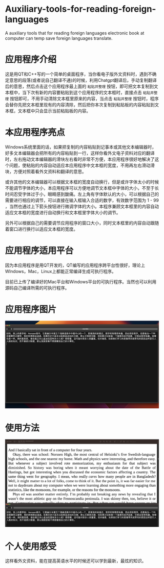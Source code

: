 # Auxiliary-tools-for-reading-foreign-languages
A auxiliary tools that for reading foreign languages electronic book at computer  can temp save foreign languages translate.

# 应用程序介绍

这是用QT和C++写的一个简单的桌面程序，当你看电子版外文资料时，遇到不确定意思的段落(或者说自己翻译不通)的时候，利用Chatgpt翻译后，手动复制翻译后的意思，然后点击这个应用程序最上面的 `粘贴并整理` 按钮，即可把文本复制到文本框中，当下次有新的内容要粘贴到这个应用程序的文本框时，直接点击 `粘贴并整理` 按钮即可，不用手动清除文本框里原来的内容，当点击 `粘贴并整理` 按钮时，程序会替你先把文本框里现有的内容清除，然后把你本次复制到粘贴板的内容粘贴到文本框，文本框中只会显示当前粘贴板的内容。

# 本应用程序亮点

Windows系统里面的话，如果把复制的内容粘贴到记事本或其他文本编辑器时，好多文本编辑器会把所有的内容粘贴到一行，这样你看外文电子资料对应的翻译时，左右拖动文本编辑器的滑块左右看时非常不方便，本应用程序很好地解决了这个问题，使粘贴的内容自动适应本应用程序中文本框的宽度，不用再左右滑动滑块，方便对照着看外文资料和翻译的意思。

或许其他的文本编辑器可以根据文本框的宽度自动换行，但是或许字体太小的时候不能调节字体的大小，本应用程序可以方便地调节文本框中字体的大小，不至于长时间忍受字体过于小，眼睛感到酸痛。左上角有字体默认的大小，可以根据自己的需要进行相应的调节，可以直接在输入框输入合适的数字，有效数字范围为 1 - 99 ，当然也通过上下箭头按钮进行微调字体的大小。本程序兼顾文本框里的内容自动适应文本框的宽度进行自动换行和文本框里字体大小的调节。

另外可以根据自己的需要调节应用程序的窗口大小，同时文本框里的内容自动跟随着窗口进行换行以适应文本框的宽度。

# 应用程序适用平台

因为本应用程序是用QT开发的，QT编写的应用程序跨平台性很好，理论上WIndows，Mac，Linux上都能正常编译生成可执行程序。

目前已上传了编译好的Mac平台和Windows平台的可执行程序。当然也可以利用源码自己编译所需的可执行程序。

# 应用程序图片


![介绍](https://github.com/mkzpd/Auxiliary-tools-for-reading-foreign-languages/blob/main/picture/Screenshot-2.png)

# 使用方法

![介绍](https://github.com/mkzpd/Auxiliary-tools-for-reading-foreign-languages/blob/main/picture/Screenshot-1.png)

# 个人使用感受

这样看外文资料，能在提高英语水平的时候还可以学到最新，最炫的知识。
